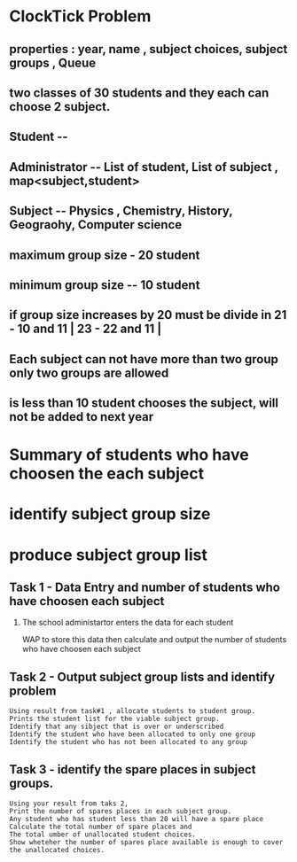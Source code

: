 # ClockTick Problem

## properties : year, name , subject choices, subject groups , Queue
## two classes of 30 students and they each can choose 2 subject.

## Student -- 

## Administrator -- List of student, List of subject , map<subject,student>

## Subject -- Physics , Chemistry, History, Geograohy, Computer science

## maximum group size - 20 student
## minimum group size -- 10 student

## if group size increases by 20 must be divide in 21 - 10 and 11 | 23 - 22 and 11 |

## Each subject can not have more than two group only two groups are allowed

## is less than 10 student chooses the subject, will not be added to next year

# Summary of students who have choosen the each subject

# identify subject group size

# produce subject group list

## Task 1 - Data Entry and number of students who have choosen each  subject

1.	The school administartor enters the data for each student

	WAP to store this data then calculate and 
	output the number of students who have choosen each subject 

## Task 2 - Output subject group lists and identify problem

	Using result from task#1 , allocate students to student group.
	Prints the student list for the viable subject group.
	Identify that any sibject that is over or underscribed
	Identify the student who have been allocated to only one group
	Identify the student who has not been allocated to any group
	
## Task 3 - identify the spare places in subject groups.

	Using your result from taks 2, 
	Print the number of spares places in each subject group.
	Any student who has student less than 20 will have a spare place
	Calculate the total number of spare places and 
	The total umber of unallocated student choices.
	Show wheteher the number of spares place available is enough to cover
	the unallocated choices.






















